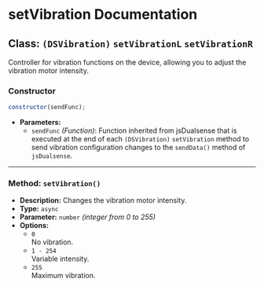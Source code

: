 # setVibration Documentation

## Class: `(DSVibration)` `setVibrationL` `setVibrationR`

Controller for vibration functions on the device, allowing you to adjust the vibration motor intensity.

### Constructor

```js
constructor(sendFunc);
```

- **Parameters:**
  - `sendFunc` _(Function)_: Function inherited from jsDualsense that is executed at the end of each `(DSVibration)` `setVibration` method to send vibration configuration changes to the `sendData()` method of `jsDualsense`.

---

### Method: `setVibration()`

- **Description:** Changes the vibration motor intensity.
- **Type:** `async`
- **Parameter:** `number` _(integer from 0 to 255)_
- **Options:**
  - `0`<br>
    No vibration.
  - `1 - 254`<br>
    Variable intensity.
  - `255`<br>
    Maximum vibration.
